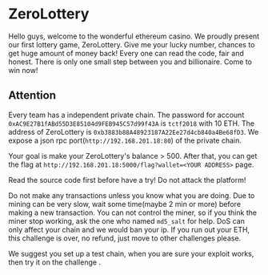 # ZeroLottery

Hello guys, welcome to the wonderful ethereum casino. We proudly present our first lottery game, ZeroLottery. Give me your lucky number, chances to get huge amount of money back! Every one can read the code, fair and honest. There is only one small step between you and billionaire. Come to win now!

## Attention
Every team has a independent private chain. The password for account `0xAC9E27B1fABd55D3E85104d9FEB945C57d99f43A` is `tctf2018` with 10 ETH. The address of ZeroLottery is `0xb3883b88A48923187A22Ee27d4cb840a4Be68fD3`. We expose a json rpc port(`http://192.168.201.18:80`) of the private chain.

Your goal is make your ZeroLottery's balance > 500. After that, you can get the flag at `http://192.168.201.18:5000/flag?wallet=<YOUR ADDRESS>` page.

Read the source code first before have a try! Do not attack the platform!

Do not make any transactions unless you know what you are doing. Due to mining can be very slow, wait some time(maybe 2 min or more) before making a new transaction. You can not control the miner, so if you think the miner stop working, ask the one who named `md5_salt` for help. DoS can only affect your chain and we would ban your ip. If you run out your ETH, this challenge is over, no refund, just move to other challenges please.

We suggest you set up a test chain, when you are sure your exploit works, then try it on the challenge .